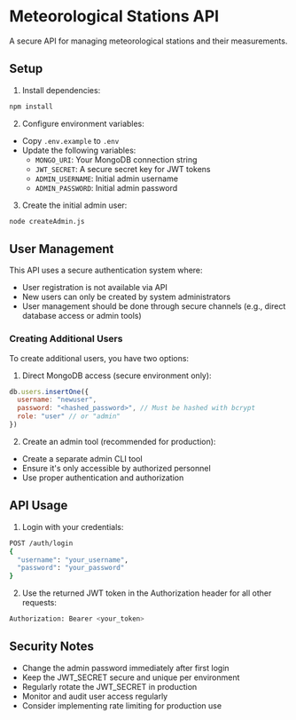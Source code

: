 # Meteorological Stations API

A secure API for managing meteorological stations and their measurements.

## Setup

1. Install dependencies:
```bash
npm install
```

2. Configure environment variables:
- Copy `.env.example` to `.env`
- Update the following variables:
  - `MONGO_URI`: Your MongoDB connection string
  - `JWT_SECRET`: A secure secret key for JWT tokens
  - `ADMIN_USERNAME`: Initial admin username
  - `ADMIN_PASSWORD`: Initial admin password

3. Create the initial admin user:
```bash
node createAdmin.js
```

## User Management

This API uses a secure authentication system where:
- User registration is not available via API
- New users can only be created by system administrators
- User management should be done through secure channels (e.g., direct database access or admin tools)

### Creating Additional Users

To create additional users, you have two options:

1. Direct MongoDB access (secure environment only):
```javascript
db.users.insertOne({
  username: "newuser",
  password: "<hashed_password>", // Must be hashed with bcrypt
  role: "user" // or "admin"
})
```

2. Create an admin tool (recommended for production):
- Create a separate admin CLI tool
- Ensure it's only accessible by authorized personnel
- Use proper authentication and authorization

## API Usage

1. Login with your credentials:
```bash
POST /auth/login
{
  "username": "your_username",
  "password": "your_password"
}
```

2. Use the returned JWT token in the Authorization header for all other requests:
```bash
Authorization: Bearer <your_token>
```

## Security Notes

- Change the admin password immediately after first login
- Keep the JWT_SECRET secure and unique per environment
- Regularly rotate the JWT_SECRET in production
- Monitor and audit user access regularly
- Consider implementing rate limiting for production use